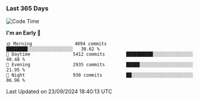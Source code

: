 ### Last 365 Days
<!--START_SECTION:waka-->
![Code Time](http://img.shields.io/badge/Code%20Time-694%20hrs%2050%20mins-blue)

**I'm an Early 🐤** 

```text
🌞 Morning                4094 commits        ████████░░░░░░░░░░░░░░░░░   30.62 % 
🌆 Daytime                5412 commits        ██████████░░░░░░░░░░░░░░░   40.48 % 
🌃 Evening                2935 commits        █████░░░░░░░░░░░░░░░░░░░░   21.95 % 
🌙 Night                  930 commits         ██░░░░░░░░░░░░░░░░░░░░░░░   06.96 % 
```



 Last Updated on 23/09/2024 18:40:13 UTC
<!--END_SECTION:waka-->

<!--
**BrianCurliss/BrianCurliss** is a ✨ _special_ ✨ repository because its `README.md` (this file) appears on your GitHub profile.

Here are some ideas to get you started:

- 🔭 I’m currently working on ...
- 🌱 I’m currently learning ...
- 👯 I’m looking to collaborate on ...
- 🤔 I’m looking for help with ...
- 💬 Ask me about ...
- 📫 How to reach me: ...
- 😄 Pronouns: ...
- ⚡ Fun fact: ...
-->
